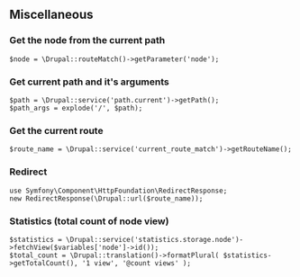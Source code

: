 ## Miscellaneous
### Get the node from the current path
```
$node = \Drupal::routeMatch()->getParameter('node');
```

### Get current path and it's arguments
```
$path = \Drupal::service('path.current')->getPath();
$path_args = explode('/', $path);
```

### Get the current route
```
$route_name = \Drupal::service('current_route_match')->getRouteName();
```

### Redirect
```
use Symfony\Component\HttpFoundation\RedirectResponse;
new RedirectResponse(\Drupal::url($route_name));
```

### Statistics (total count of node view)
```
$statistics = \Drupal::service('statistics.storage.node')->fetchView($variables['node']->id());
$total_count = \Drupal::translation()->formatPlural( $statistics->getTotalCount(), '1 view', '@count views' );
```